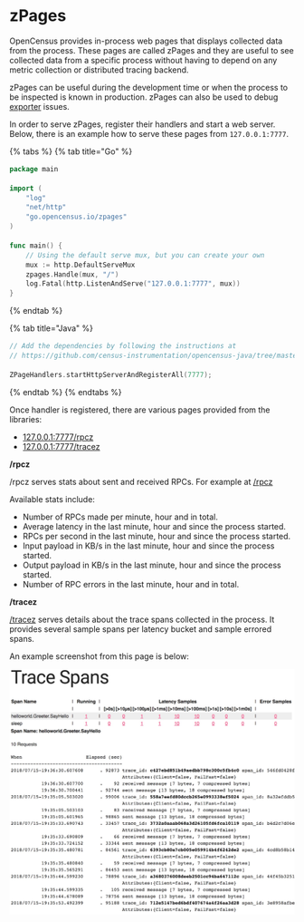# zPages

OpenCensus provides in-process web pages that displays collected data from the process. These pages are called zPages and they are useful to see collected data from a specific process without having to depend on any metric collection or distributed tracing backend.

zPages can be useful during the development time or when the process to be inspected is known in production. zPages can also be used to debug [exporter](https://opencensus.io/core-concepts/exporters) issues.

In order to serve zPages, register their handlers and start a web server. Below, there is an example how to serve these pages from `127.0.0.1:7777`.

{% tabs %}
{% tab title="Go" %}


```go
package main

import (
    "log"
    "net/http"
    "go.opencensus.io/zpages"
)

func main() {
    // Using the default serve mux, but you can create your own
    mux := http.DefaultServeMux
    zpages.Handle(mux, "/")
    log.Fatal(http.ListenAndServe("127.0.0.1:7777", mux))
}
```
{% endtab %}

{% tab title="Java" %}
```go
// Add the dependencies by following the instructions at
// https://github.com/census-instrumentation/opencensus-java/tree/master/contrib/zpages

ZPageHandlers.startHttpServerAndRegisterAll(7777);
```
{% endtab %}
{% endtabs %}

Once handler is registered, there are various pages provided from the libraries:

* [127.0.0.1:7777/rpcz](http://127.0.0.1:7777/rpcz)
* [127.0.0.1:7777/tracez](http://127.0.0.1:7777/tracez)

**/rpcz**

/rpcz serves stats about sent and received RPCs. For example at [/rpcz](http://127.0.0.1:7777/rpcz)

Available stats include:

* Number of RPCs made per minute, hour and in total.
* Average latency in the last minute, hour and since the process started.
* RPCs per second in the last minute, hour and since the process started.
* Input payload in KB/s in the last minute, hour and since the process started.
* Output payload in KB/s in the last minute, hour and since the process started.
* Number of RPC errors in the last minute, hour and in total.

**/tracez**

[/tracez](http://127.0.0.1:7777/tracez) serves details about the trace spans collected in the process. It provides several sample spans per latency bucket and sample errored spans.

An example screenshot from this page is below:

![](.gitbook/assets/image%20%283%29.png)

